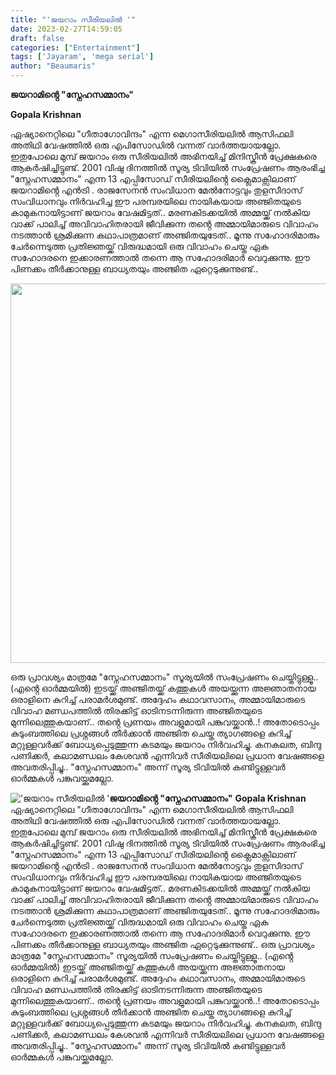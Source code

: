 ```yaml
---
title: "'ജയറാം സീരിയലിൽ '"
date: 2023-02-27T14:59:05
draft: false
categories: ["Entertainment"]
tags: ['Jayaram', 'mega serial']
author: "Beaumaris"
---
```


<strong>ജയറാമിൻ്റെ "സ്നേഹസമ്മാനം"</strong>

<strong>Gopala Krishnan </strong>

ഏഷ്യാനെറ്റിലെ "ഗീതാഗോവിന്ദം" എന്ന മെഗാസീരിയലിൽ ആസിഫലി അതിഥി വേഷത്തിൽ ഒരു എപിസോഡിൽ വന്നത് വാർത്തയായല്ലോ. ഇതുപോലെ മുമ്പ് ജയറാം ഒരു സീരിയലിൽ അഭിനയിച്ച് മിനിസ്ക്രീൻ പ്രേക്ഷകരെ ആകർഷിച്ചിട്ടുണ്ട്. 2001 വിഷു ദിനത്തിൽ സൂര്യ ടിവിയിൽ സംപ്രേഷണം ആരംഭിച്ച "സ്നേഹസമ്മാനം" എന്ന 13 എപ്പിസോഡ് സീരിയലിൻ്റെ ക്ലൈമാക്സിലാണ് ജയറാമിൻ്റെ എൻട്രി . രാജസേനൻ സംവിധാന മേൽനോട്ടവും തുളസീദാസ് സംവിധാനവും നിർവഹിച്ച ഈ പരമ്പരയിലെ നായികയായ അഞ്ജിതയുടെ കാമുകനായിട്ടാണ് ജയറാം വേഷമിട്ടത്.. മരണകിടക്കയിൽ അമ്മയ്ക്ക് നൽകിയ വാക്ക് പാലിച്ച് അവിവാഹിതരായി ജീവിക്കുന്ന തൻ്റെ അമ്മായിമാരുടെ വിവാഹം നടത്താൻ ശ്രമിക്കുന്ന കഥാപാത്രമാണ് അഞ്ജിതയുടേത്.. മൂന്നു സഹോദരിമാരും ചേർന്നെടുത്ത പ്രതിജ്ഞയ്ക്ക് വിരുദ്ധമായി ഒരു വിവാഹം ചെയ്ത ഏക സഹോദരനെ ഇക്കാരണത്താൽ തന്നെ ആ സഹോദരിമാർ വെറുക്കുന്നു. ഈ പിണക്കം തീർക്കാനുള്ള ബാധ്യതയും അഞ്ജിത ഏറ്റെടുക്കുന്നുണ്ട്..

<img class=" wp-image-385550" src="https://cdn.boolokam.com/articles/2023/02/gfgfg.jpg" alt="" width="614" height="607" />

ഒരു പ്രാവശ്യം മാത്രമേ "സ്നേഹസമ്മാനം" സൂര്യയിൽ സംപ്രേഷണം ചെയ്തിട്ടുള്ളൂ.. (എൻ്റെ ഓർമ്മയിൽ) ഇടയ്ക്ക് അഞ്ജിതയ്ക്ക് കത്തുകൾ അയയ്ക്കുന്ന അജ്ഞാതനായ ഒരാളിനെ കുറിച്ച് പരാമർശമുണ്ട്. അദ്ദേഹം കഥാവസാനം, അമ്മായിമാരുടെ വിവാഹ മണ്ഡപത്തിൽ തിരക്കിട്ട് ഓടിനടന്നിരുന്ന അഞ്ജിതയുടെ മുന്നിലെത്തുകയാണ്.. തൻ്റെ പ്രണയം അവളുമായി പങ്കുവയ്ക്കാൻ..! അതോടൊപ്പം കുടുംബത്തിലെ പ്രശ്നങ്ങൾ തീർക്കാൻ അഞ്ജിത ചെയ്ത ത്യാഗങ്ങളെ കുറിച്ച് മറ്റുള്ളവർക്ക് ബോധ്യപ്പെടുത്തുന്ന കടമയും ജയറാം നിർവഹിച്ചു. കനകലത, ബിന്ദു പണിക്കർ, കലാമണ്ഡലം കേശവൻ എന്നിവർ സീരിയലിലെ പ്രധാന വേഷങ്ങളെ അവതരിപ്പിച്ചു.. "സ്നേഹസമ്മാനം" അന്ന് സൂര്യ ടിവിയിൽ കണ്ടിട്ടുള്ളവർ ഓർമ്മകൾ പങ്കുവയ്ക്കുമല്ലോ.


!['ജയറാം സീരിയലിൽ '](https://cdn.boolokam.com/articles/2023/02/gfgfg.jpg)**ജയറാമിൻ്റെ "സ്നേഹസമ്മാനം"** **Gopala Krishnan** ഏഷ്യാനെറ്റിലെ "ഗീതാഗോവിന്ദം" എന്ന മെഗാസീരിയലിൽ ആസിഫലി അതിഥി വേഷത്തിൽ ഒരു എപിസോഡിൽ വന്നത് വാർത്തയായല്ലോ. ഇതുപോലെ മുമ്പ് ജയറാം ഒരു സീരിയലിൽ അഭിനയിച്ച് മിനിസ്ക്രീൻ പ്രേക്ഷകരെ ആകർഷിച്ചിട്ടുണ്ട്. 2001 വിഷു ദിനത്തിൽ സൂര്യ ടിവിയിൽ സംപ്രേഷണം ആരംഭിച്ച "സ്നേഹസമ്മാനം" എന്ന 13 എപ്പിസോഡ് സീരിയലിൻ്റെ ക്ലൈമാക്സിലാണ് ജയറാമിൻ്റെ എൻട്രി . രാജസേനൻ സംവിധാന മേൽനോട്ടവും തുളസീദാസ് സംവിധാനവും നിർവഹിച്ച ഈ പരമ്പരയിലെ നായികയായ അഞ്ജിതയുടെ കാമുകനായിട്ടാണ് ജയറാം വേഷമിട്ടത്.. മരണകിടക്കയിൽ അമ്മയ്ക്ക് നൽകിയ വാക്ക് പാലിച്ച് അവിവാഹിതരായി ജീവിക്കുന്ന തൻ്റെ അമ്മായിമാരുടെ വിവാഹം നടത്താൻ ശ്രമിക്കുന്ന കഥാപാത്രമാണ് അഞ്ജിതയുടേത്.. മൂന്നു സഹോദരിമാരും ചേർന്നെടുത്ത പ്രതിജ്ഞയ്ക്ക് വിരുദ്ധമായി ഒരു വിവാഹം ചെയ്ത ഏക സഹോദരനെ ഇക്കാരണത്താൽ തന്നെ ആ സഹോദരിമാർ വെറുക്കുന്നു. ഈ പിണക്കം തീർക്കാനുള്ള ബാധ്യതയും അഞ്ജിത ഏറ്റെടുക്കുന്നുണ്ട്.. ഒരു പ്രാവശ്യം മാത്രമേ "സ്നേഹസമ്മാനം" സൂര്യയിൽ സംപ്രേഷണം ചെയ്തിട്ടുള്ളൂ.. (എൻ്റെ ഓർമ്മയിൽ) ഇടയ്ക്ക് അഞ്ജിതയ്ക്ക് കത്തുകൾ അയയ്ക്കുന്ന അജ്ഞാതനായ ഒരാളിനെ കുറിച്ച് പരാമർശമുണ്ട്. അദ്ദേഹം കഥാവസാനം, അമ്മായിമാരുടെ വിവാഹ മണ്ഡപത്തിൽ തിരക്കിട്ട് ഓടിനടന്നിരുന്ന അഞ്ജിതയുടെ മുന്നിലെത്തുകയാണ്.. തൻ്റെ പ്രണയം അവളുമായി പങ്കുവയ്ക്കാൻ..! അതോടൊപ്പം കുടുംബത്തിലെ പ്രശ്നങ്ങൾ തീർക്കാൻ അഞ്ജിത ചെയ്ത ത്യാഗങ്ങളെ കുറിച്ച് മറ്റുള്ളവർക്ക് ബോധ്യപ്പെടുത്തുന്ന കടമയും ജയറാം നിർവഹിച്ചു. കനകലത, ബിന്ദു പണിക്കർ, കലാമണ്ഡലം കേശവൻ എന്നിവർ സീരിയലിലെ പ്രധാന വേഷങ്ങളെ അവതരിപ്പിച്ചു.. "സ്നേഹസമ്മാനം" അന്ന് സൂര്യ ടിവിയിൽ കണ്ടിട്ടുള്ളവർ ഓർമ്മകൾ പങ്കുവയ്ക്കുമല്ലോ.
